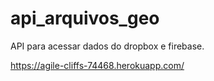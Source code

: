 # api_arquivos_geo
API para acessar dados do dropbox e firebase.

https://agile-cliffs-74468.herokuapp.com/
